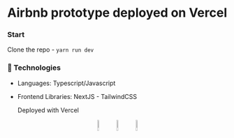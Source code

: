 # Airbnb prototype deployed on Vercel

### Start

Clone the repo - `yarn run dev`

### 🤖 Technologies

- Languages: Typescript/Javascript
- Frontend Libraries: NextJS - TailwindCSS

  Deployed with Vercel

<p align="center">
    <img src="https://user-images.githubusercontent.com/31222514/149813300-65804694-d3ea-4e31-955d-dbc47229a82d.png" width="8%" alt="Typescript logo">
    <img src="https://res.cloudinary.com/practicaldev/image/fetch/s--DWovAEyS--/c_imagga_scale,f_auto,fl_progressive,h_420,q_auto,w_1000/https://dev-to-uploads.s3.amazonaws.com/i/lr4rm1p2pcezmxqs5dqk.png" width="8%" alt="Vercel + NextJS">
    <img src="https://codekitapp.com/images/help/free-tailwind-icon@2x.png" width="8%" alt="Tailwind CSS">
</p>
